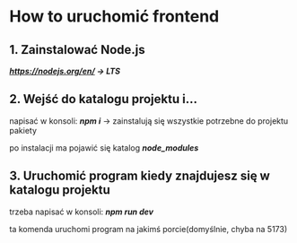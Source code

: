 <!-- ![v2.2_1](./public/v2.2_1.png) -->
<!-- ![v2.2_2](./public/v2.2_2.png) -->
<!-- ![v2.2_3](./public/v2.2_3.png) -->
<!-- ![v2.2_4](./public/v2.2_4.png) -->
<!-- ![v2.2_5](./public/v2.2_5.png) -->

# How to uruchomić frontend

## 1. Zainstalować Node.js

***https://nodejs.org/en/ -> LTS***

## 2. Wejść do katalogu projektu i...

napisać w konsoli: **_npm i_** -> zainstalują się wszystkie potrzebne do projektu pakiety

po instalacji ma pojawić się katalog **_node_modules_**

## 3. Uruchomić program kiedy znajdujesz się w katalogu projektu

trzeba napisać w konsoli: **_npm run dev_**

ta komenda uruchomi program na jakimś porcie(domyślnie, chyba na 5173)
